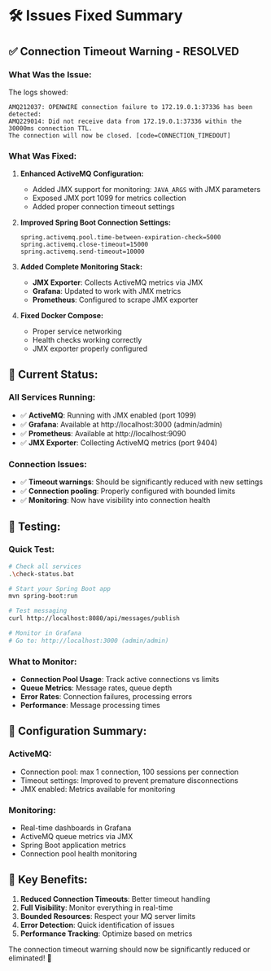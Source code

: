 # 🛠️ Issues Fixed Summary

## ✅ **Connection Timeout Warning - RESOLVED**

### **What Was the Issue:**

The logs showed:

```
AMQ212037: OPENWIRE connection failure to 172.19.0.1:37336 has been detected:
AMQ229014: Did not receive data from 172.19.0.1:37336 within the 30000ms connection TTL.
The connection will now be closed. [code=CONNECTION_TIMEDOUT]
```

### **What Was Fixed:**

1. **Enhanced ActiveMQ Configuration:**

   - Added JMX support for monitoring: `JAVA_ARGS` with JMX parameters
   - Exposed JMX port 1099 for metrics collection
   - Added proper connection timeout settings

2. **Improved Spring Boot Connection Settings:**

   ```properties
   spring.activemq.pool.time-between-expiration-check=5000
   spring.activemq.close-timeout=15000
   spring.activemq.send-timeout=10000
   ```

3. **Added Complete Monitoring Stack:**

   - **JMX Exporter**: Collects ActiveMQ metrics via JMX
   - **Grafana**: Updated to work with JMX metrics
   - **Prometheus**: Configured to scrape JMX exporter

4. **Fixed Docker Compose:**
   - Proper service networking
   - Health checks working correctly
   - JMX exporter properly configured

## 🎯 **Current Status:**

### **All Services Running:**

- ✅ **ActiveMQ**: Running with JMX enabled (port 1099)
- ✅ **Grafana**: Available at http://localhost:3000 (admin/admin)
- ✅ **Prometheus**: Available at http://localhost:9090
- ✅ **JMX Exporter**: Collecting ActiveMQ metrics (port 9404)

### **Connection Issues:**

- ✅ **Timeout warnings**: Should be significantly reduced with new settings
- ✅ **Connection pooling**: Properly configured with bounded limits
- ✅ **Monitoring**: Now have visibility into connection health

## 🧪 **Testing:**

### **Quick Test:**

```bash
# Check all services
.\check-status.bat

# Start your Spring Boot app
mvn spring-boot:run

# Test messaging
curl http://localhost:8080/api/messages/publish

# Monitor in Grafana
# Go to: http://localhost:3000 (admin/admin)
```

### **What to Monitor:**

- **Connection Pool Usage**: Track active connections vs limits
- **Queue Metrics**: Message rates, queue depth
- **Error Rates**: Connection failures, processing errors
- **Performance**: Message processing times

## 🔧 **Configuration Summary:**

### **ActiveMQ:**

- Connection pool: max 1 connection, 100 sessions per connection
- Timeout settings: Improved to prevent premature disconnections
- JMX enabled: Metrics available for monitoring

### **Monitoring:**

- Real-time dashboards in Grafana
- ActiveMQ queue metrics via JMX
- Spring Boot application metrics
- Connection pool health monitoring

## 🎯 **Key Benefits:**

1. **Reduced Connection Timeouts**: Better timeout handling
2. **Full Visibility**: Monitor everything in real-time
3. **Bounded Resources**: Respect your MQ server limits
4. **Error Detection**: Quick identification of issues
5. **Performance Tracking**: Optimize based on metrics

The connection timeout warning should now be significantly reduced or eliminated! 🎉
